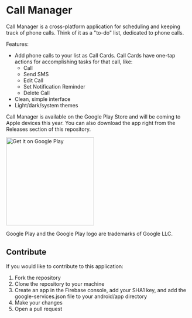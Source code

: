 # Call Manager

Call Manager is a cross-platform application for scheduling and keeping track of phone calls. Think of it as a "to-do" list, dedicated to phone calls.

Features:
- Add phone calls to your list as Call Cards. Call Cards have one-tap actions for accomplishing tasks for that call, like:
	- Call
	- Send SMS
	- Edit Call
	- Set Notification Reminder
	- Delete Call
- Clean, simple interface
- Light/dark/system themes

Call Manager is available on the Google Play Store and will be coming to Apple devices this year. You can also download the app right from the Releases section of this repository.

<a href='https://play.google.com/store/apps/details?id=com.groovinchip.flutter.callmanager&pcampaignid=pcampaignidMKT-Other-global-all-co-prtnr-py-PartBadge-Mar2515-1'><img alt='Get it on Google Play' src='https://play.google.com/intl/en_us/badges/static/images/badges/en_badge_web_generic.png' width="240px"/></a>

Google Play and the Google Play logo are trademarks of Google LLC.

## Contribute
If you would like to contribute to this application:
1. Fork the repository
2. Clone the repository to your machine
3. Create an app in the Firebase console, add your SHA1 key, and add the google-services.json file to your android/app directory
4. Make your changes
5. Open a pull request
